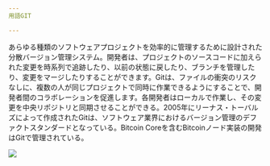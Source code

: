 ```yaml
---
用語GIT

---
```

あらゆる種類のソフトウェアプロジェクトを効率的に管理するために設計された分散バージョン管理システム。開発者は、プロジェクトのソースコードに加えられた変更を時系列で追跡したり、以前の状態に戻したり、ブランチを管理したり、変更をマージしたりすることができます。Gitは、ファイルの衝突のリスクなしに、複数の人が同じプロジェクトで同時に作業できるようにすることで、開発者間のコラボレーションを促進します。各開発者はローカルで作業し、その変更を中央リポジトリと同期させることができる。2005年にリーナス・トーバルズによって作成されたGitは、ソフトウェア業界におけるバージョン管理のデファクトスタンダードとなっている。Bitcoin Coreを含むBitcoinノード実装の開発はGitで管理されている。

![](../../dictionnaire/assets/47.webp)